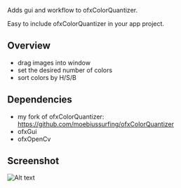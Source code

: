 Adds gui and workflow to ofxColorQuantizer. 

Easy to include ofxColorQuantizer in your app project.

## Overview
* drag images into window
* set the desired number of colors
* sort colors by H/S/B

## Dependencies

- my fork of ofxColorQuantizer: https://github.com/moebiussurfing/ofxColorQuantizer
- ofxGui
- ofxOpenCv

## Screenshot

![Alt text](/screenshot.JPG?raw=true "MoebiusSurfing")
